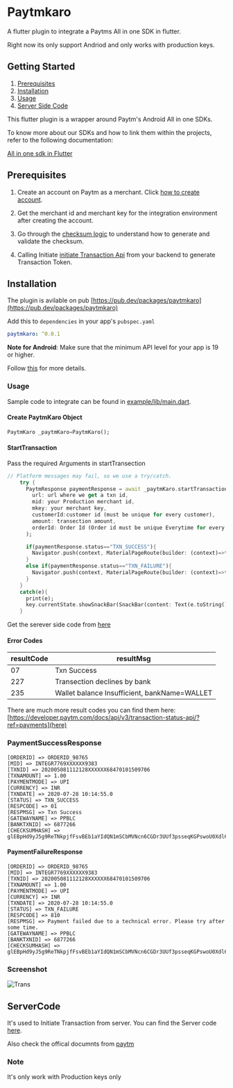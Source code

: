 # Paytmkaro
A flutter plugin to integrate a Paytms All in one SDK in flutter.

 Right now its only support Andriod and only works with production keys.

## Getting Started
1. [Prerequisites](#prerequisites)
2. [Installation](#installation)
3. [Usage](#usage)
4. [Server Side Code](#servercode)

This flutter plugin is a wrapper around Paytm's Android All in one SDKs.

To know more about our SDKs and how to link them within the projects, refer to the following documentation:

[All in one sdk in Flutter](https://developer.paytm.com/docs/all-in-one-sdk/hybrid-apps/flutter/)

## Prerequisites
1. Create an account on Paytm as a merchant. Click <a href="https://dashboard.paytm.com/" target="_blank">how to create account</a>.

2. Get the merchant id and merchant key for the integration environment after creating the account.

3. Go through the <a href="https://dashboard.paytm.com/" target="_blank">checksum logic</a> to understand how to generate and validate the checksum.

4. Calling Initiate  <a href="https://dashboard.paytm.com/" target="_blank">initiate Transaction Api</a> from your backend to generate Transaction Token.

## Installation
 The plugin is avilable on pub [https://pub.dev/packages/paytmkaro](https://pub.dev/packages/paytmkaro)
 
 Add this to `dependencies` in your app's `pubspec.yaml`
 
 ```yaml
paytmkaro: ^0.0.1

```

**Note for Android**: Make sure that the minimum API level for your app is 19 or higher.

Follow [this](https://github.com/codersanket/paytm_flutter/issues) for more details.

### Usage

Sample code to integrate can be found in [example/lib/main.dart](example/lib/main.dart).


#### Create PaytmKaro Object

```dart
PaytmKaro _paytmKaro=PaytmKaro();
```

#### StartTransaction
Pass the required Arguments in startTransection
```dart
// Platform messages may fail, so we use a try/catch.
    try {
      PaytmResponse paymentResponse = await _paytmKaro.startTransaction(
        url: url where we get a txn id,
        mid: your Production merchant id,
        mkey: your merchant key,
        customerId:customer id (must be unique for every customer),
        amount: transection amount,
        orderId: Order Id (Order id must be unique Everytime for every order),
      );

      if(paymentResponse.status=="TXN_SUCCESS"){
        Navigator.push(context, MaterialPageRoute(builder: (context)=>txnSuccessful(paytmResponse: paymentResponse,)));
      }
      else if(paymentResponse.status=="TXN_FAILURE"){
        Navigator.push(context, MaterialPageRoute(builder: (context)=>txnFailed(paytmResponse: paymentResponse,)));
      }
    } 
    catch(e){
      print(e);
      key.currentState.showSnackBar(SnackBar(content: Text(e.toString())));      // platformVersion = 'Failed to get platform version.'
    }

```

Get the serever side code from [here](#servercode)

#### Error Codes

| resultCode        | resultMsg                                                            |
| ----------------- | -------------------------------------------------------------------- |
| 07                | Txn Success                                                          |
| 227               | Transection declines by bank                                         |
| 235               | Wallet balance Insufficient, bankName=WALLET                         |

There are much more result codes you can find them here:[https://developer.paytm.com/docs/api/v3/transaction-status-api/?ref=payments](here)

### PaymentSuccessResponse

```
[ORDERID] => ORDERID_98765
[MID] => INTEGR7769XXXXXX9383
[TXNID] => 202005081112128XXXXXX68470101509706
[TXNAMOUNT] => 1.00
[PAYMENTMODE] => UPI
[CURRENCY] => INR
[TXNDATE] => 2020-07-28 10:14:55.0
[STATUS] => TXN_SUCCESS
[RESPCODE] => 01
[RESPMSG] => Txn Success
[GATEWAYNAME] => PPBLC
[BANKTXNID] => 6877266
[CHECKSUMHASH] => glEBpHd9yJ5g9ReTNkpjfFsvBEb1aYIdQN1mSCbMVNcn6CGDr3UUf3psseqKGPswoU0Xdl6g9P9Jc6U9Q9Ol/JuwcudfMLRgaUjj2rsAl/8=
```

#### PaymentFailureResponse
```
[ORDERID] => ORDERID_98765
[MID] => INTEGR7769XXXXXX9383
[TXNID] => 202005081112128XXXXXX68470101509706
[TXNAMOUNT] => 1.00
[PAYMENTMODE] => UPI
[CURRENCY] => INR
[TXNDATE] => 2020-07-28 10:14:55.0
[STATUS] => TXN_FAILURE
[RESPCODE] => 810
[RESPMSG] => Payment failed due to a technical error. Please try after some time.
[GATEWAYNAME] => PPBLC
[BANKTXNID] => 6877266
[CHECKSUMHASH] => glEBpHd9yJ5g9ReTNkpjfFsvBEb1aYIdQN1mSCbMVNcn6CGDr3UUf3psseqKGPswoU0Xdl6g9P9Jc6U9Q9Ol/JuwcudfMLRgaUjj2rsAl/8=
```
### Screenshot
![Trans](https://i.imgur.com/3vSZA8g.gifv)


## ServerCode
It's used to Initiate Transaction from server. 
You can find the Server code [here](https://github.com/codersanket/Paytm-Server-code).

Also check the offical documnts from [paytm](https://developer.paytm.com/docs/all-in-one-sdk/hybrid-apps/flutter/?ref=allInOneMerchantIntegration) 

### Note
It's only work with Production keys only 
